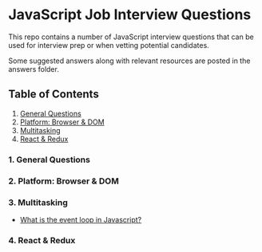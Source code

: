 # JavaScript Job Interview Questions

This repo contains a number of JavaScript interview questions that can be used for interview prep or when vetting potential candidates.

Some suggested answers along with relevant resources are posted in the answers folder.

## Table of Contents
1. [General Questions](#general-questions)
2. [Platform: Browser & DOM](#platform-browser--dom)
3. [Multitasking](#multitasking)
3. [React & Redux](##react--redux)


### 1. General Questions

### 2. Platform: Browser & DOM

### 3. Multitasking
* [What is the event loop in Javascript?](/LisKorzun/JS-Interview-Prep/tree/master/answers/03-multitasking/what-is-event-loop)

### 4. React & Redux
